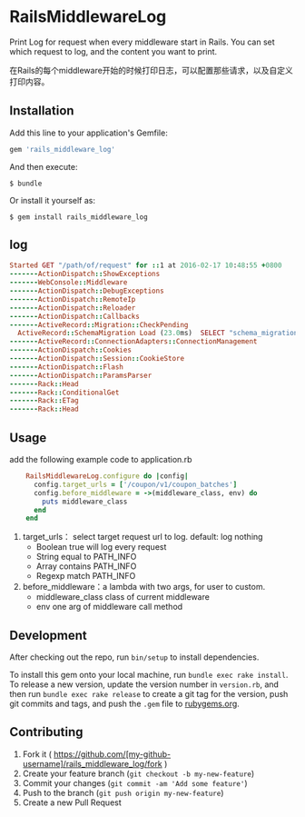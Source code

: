 # RailsMiddlewareLog

Print Log for request when every middleware start in Rails. You can set which request to log, and the content you want to print.

在Rails的每个middleware开始的时候打印日志，可以配置那些请求，以及自定义打印内容。

## Installation

Add this line to your application's Gemfile:

```ruby
gem 'rails_middleware_log'
```

And then execute:

    $ bundle

Or install it yourself as:

    $ gem install rails_middleware_log

## log

```ruby
Started GET "/path/of/request" for ::1 at 2016-02-17 10:48:55 +0800
-------ActionDispatch::ShowExceptions
-------WebConsole::Middleware
-------ActionDispatch::DebugExceptions
-------ActionDispatch::RemoteIp
-------ActionDispatch::Reloader
-------ActionDispatch::Callbacks
-------ActiveRecord::Migration::CheckPending
  ActiveRecord::SchemaMigration Load (23.0ms)  SELECT "schema_migrations".* FROM "schema_migrations"
-------ActiveRecord::ConnectionAdapters::ConnectionManagement
-------ActionDispatch::Cookies
-------ActionDispatch::Session::CookieStore
-------ActionDispatch::Flash
-------ActionDispatch::ParamsParser
-------Rack::Head
-------Rack::ConditionalGet
-------Rack::ETag
-------Rack::Head

```

## Usage
add the following example code to application.rb
```ruby
    RailsMiddlewareLog.configure do |config|
      config.target_urls = ['/coupon/v1/coupon_batches']
      config.before_middleware = ->(middleware_class, env) do
        puts middleware_class
      end
    end
```

1. target_urls： select target request url to log. default: log nothing 
    - Boolean
    true will log every request
    - String
    equal to PATH_INFO
    - Array
    contains PATH_INFO
    - Regexp
    match PATH_INFO
2. before_middleware：a lambda with two args, for user to custom.
    - middleware_class
    class of current middleware
    - env
    one arg of middleware call method


## Development

After checking out the repo, run `bin/setup` to install dependencies. 

To install this gem onto your local machine, run `bundle exec rake install`. To release a new version, update the version number in `version.rb`, and then run `bundle exec rake release` to create a git tag for the version, push git commits and tags, and push the `.gem` file to [rubygems.org](https://rubygems.org).

## Contributing

1. Fork it ( https://github.com/[my-github-username]/rails_middleware_log/fork )
2. Create your feature branch (`git checkout -b my-new-feature`)
3. Commit your changes (`git commit -am 'Add some feature'`)
4. Push to the branch (`git push origin my-new-feature`)
5. Create a new Pull Request
